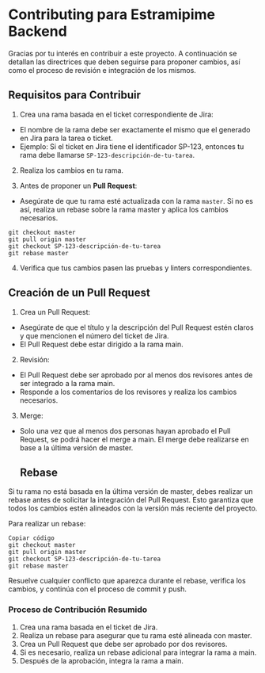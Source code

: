 # Contributing para Estramipime Backend
Gracias por tu interés en contribuir a este proyecto. A continuación se detallan las directrices que deben seguirse para proponer cambios, así como el proceso de revisión e integración de los mismos.

## Requisitos para Contribuir
1. Crea una rama basada en el ticket correspondiente de Jira:

* El nombre de la rama debe ser exactamente el mismo que el generado en Jira para la tarea o ticket.
* Ejemplo: Si el ticket en Jira tiene el identificador SP-123, entonces tu rama debe llamarse `SP-123-descripción-de-tu-tarea`.
2. Realiza los cambios en tu rama.

3. Antes de proponer un **Pull Request**:

* Asegúrate de que tu rama esté actualizada con la rama `master`. Si no es así, realiza un rebase sobre la rama master y aplica los cambios necesarios.
```
git checkout master
git pull origin master
git checkout SP-123-descripción-de-tu-tarea
git rebase master
```
4. Verifica que tus cambios pasen las pruebas y linters correspondientes.

## Creación de un Pull Request
1. Crea un Pull Request:

* Asegúrate de que el título y la descripción del Pull Request estén claros y que mencionen el número del ticket de Jira.
* El Pull Request debe estar dirigido a la rama main.
2. Revisión:

* El Pull Request debe ser aprobado por al menos dos revisores antes de ser integrado a la rama main.
* Responde a los comentarios de los revisores y realiza los cambios necesarios.
3. Merge:

* Solo una vez que al menos dos personas hayan aprobado el Pull Request, se podrá hacer el merge a main.
El merge debe realizarse en base a la última versión de master.
  ## Rebase
Si tu rama no está basada en la última versión de master, debes realizar un rebase antes de solicitar la integración del Pull Request. Esto garantiza que todos los cambios estén alineados con la versión más reciente del proyecto.

Para realizar un rebase:

```
Copiar código
git checkout master
git pull origin master
git checkout SP-123-descripción-de-tu-tarea
git rebase master
```
Resuelve cualquier conflicto que aparezca durante el rebase, verifica los cambios, y continúa con el proceso de commit y push.

### Proceso de Contribución Resumido
1. Crea una rama basada en el ticket de Jira.
2. Realiza un rebase para asegurar que tu rama esté alineada con master.
3. Crea un Pull Request que debe ser aprobado por dos revisores.
4. Si es necesario, realiza un rebase adicional para integrar la rama a main.
5. Después de la aprobación, integra la rama a main.
